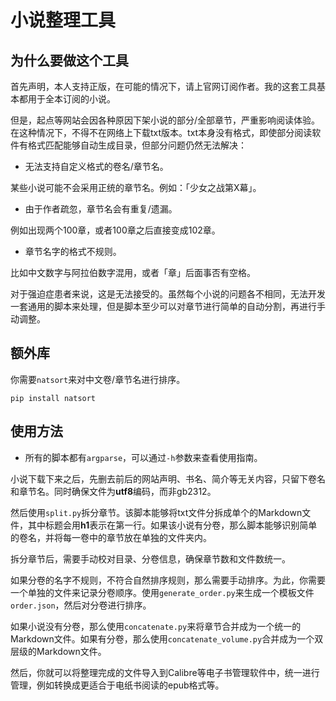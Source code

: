 # 小说整理工具

## 为什么要做这个工具

首先声明，本人支持正版，在可能的情况下，请上官网订阅作者。我的这套工具基本都用于全本订阅的小说。

但是，起点等网站会因各种原因下架小说的部分/全部章节，严重影响阅读体验。在这种情况下，不得不在网络上下载txt版本。txt本身没有格式，即使部分阅读软件有格式匹配能够自动生成目录，但部分问题仍然无法解决：

- 无法支持自定义格式的卷名/章节名。

某些小说可能不会采用正统的章节名。例如：「少女之战第X幕」。

- 由于作者疏忽，章节名会有重复/遗漏。

例如出现两个100章，或者100章之后直接变成102章。

- 章节名字的格式不规则。

比如中文数字与阿拉伯数字混用，或者「章」后面事否有空格。

对于强迫症患者来说，这是无法接受的。虽然每个小说的问题各不相同，无法开发一套通用的脚本来处理，但是脚本至少可以对章节进行简单的自动分割，再进行手动调整。

## 额外库

你需要`natsort`来对中文卷/章节名进行排序。

```shell
pip install natsort
```

## 使用方法

- 所有的脚本都有`argparse`，可以通过`-h`参数来查看使用指南。

小说下载下来之后，先删去前后的网站声明、书名、简介等无关内容，只留下卷名和章节名。同时确保文件为**utf8**编码，而非gb2312。

然后使用`split.py`拆分章节。该脚本能够将txt文件分拆成单个的Markdown文件，其中标题会用**h1**表示在第一行。如果该小说有分卷，那么脚本能够识别简单的卷名，并将每一卷中的章节放在单独的文件夹内。

拆分章节后，需要手动校对目录、分卷信息，确保章节数和文件数统一。

如果分卷的名字不规则，不符合自然排序规则，那么需要手动排序。为此，你需要一个单独的文件来记录分卷顺序。使用`generate_order.py`来生成一个模板文件`order.json`，然后对分卷进行排序。

如果小说没有分卷，那么使用`concatenate.py`来将章节合并成为一个统一的Markdown文件。如果有分卷，那么使用`concatenate_volume.py`合并成为一个双层级的Markdown文件。

然后，你就可以将整理完成的文件导入到Calibre等电子书管理软件中，统一进行管理，例如转换成更适合于电纸书阅读的epub格式等。
